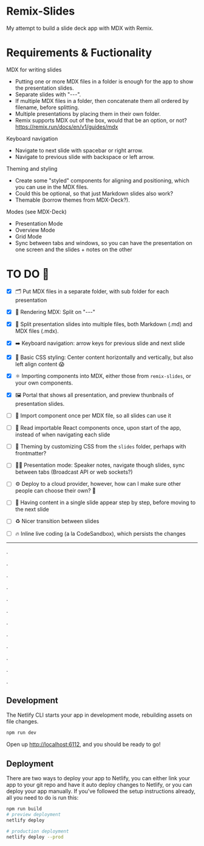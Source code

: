 # Remix-Slides

My attempt to build a slide deck app with MDX with Remix.

# Requirements & Fuctionality

MDX for writing slides

- Putting one or more MDX files in a folder is enough for the app to show the presentation slides.
- Separate slides with "---".
- If multiple MDX files in a folder, then concatenate them all ordered by filename, before splitting.
- Multiple presentations by placing them in their own folder.
- Remix supports MDX out of the box, would that be an option, or not? https://remix.run/docs/en/v1/guides/mdx

Keyboard navigation

- Navigate to next slide with spacebar or right arrow.
- Navigate to previous slide with backspace or left arrow.

Theming and styling

- Create some "styled" components for aligning and positioning, which you can use in the MDX files.
- Could this be optional, so that just Markdown slides also work?
- Themable (borrow themes from MDX-Deck?).

Modes (see MDX-Deck)

- Presentation Mode
- Overview Mode
- Grid Mode
- Sync between tabs and windows, so you can have the presentation on one screen and the slides + notes on the other

# TO DO 🧪

- [x] 🗂 Put MDX files in a separate folder, with sub folder for each presentation

- [x] 📄 Rendering MDX: Split on "---"

- [x] 📃 Split presentation slides into multiple files, both Markdown (.md) and MDX files (.mdx).

- [x] ➡️ Keyboard navigation: arrow keys for previous slide and next slide

- [x] 💅 Basic CSS styling: Center content horizontally and vertically, but also left align content 😱

- [x] ⚛️ Importing components into MDX, either those from `remix-slides`, or your own components.

- [x] 🖼 Portal that shows all presentation, and preview thunbnails of presentation slides.

- [ ] 🐞 Import component once per MDX file, so all slides can use it

- [ ] 🐞 Read importable React components once, upon start of the app, instead of when navigating each slide

- [ ] 🎡 Theming by customizing CSS from the `slides` folder, perhaps with frontmatter?

- [ ] 👩‍🏫 Presentation mode: Speaker notes, navigate though slides, sync between tabs (Broadcast API or web sockets?)

- [ ] ⚙️ Deploy to a cloud provider, however, how can I make sure other people can choose their own? 🤔

- [ ] 🔁 Having content in a single slide appear step by step, before moving to the next slide

- [ ] ♻️ Nicer transition between slides

- [ ] 🔥 Inline live coding (a la CodeSandbox), which persists the changes

---

.

.

.

.

.

.

.

.

.

.

.

.

## Development

The Netlify CLI starts your app in development mode, rebuilding assets on file changes.

```sh
npm run dev
```

Open up [http://localhost:6112](http://localhost:6112), and you should be ready to go!

## Deployment

There are two ways to deploy your app to Netlify, you can either link your app to your git repo and have it auto deploy changes to Netlify, or you can deploy your app manually. If you've followed the setup instructions already, all you need to do is run this:

```sh
npm run build
# preview deployment
netlify deploy

# production deployment
netlify deploy --prod
```
